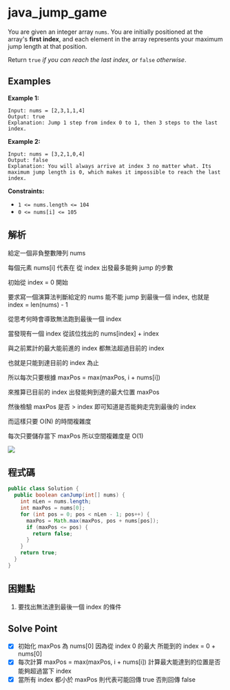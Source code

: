 # java_jump_game

You are given an integer array `nums`. You are initially positioned at the array's **first index**, and each element in the array represents your maximum jump length at that position.

Return `true` *if you can reach the last index, or* `false` *otherwise*.

## Examples

**Example 1:**

```
Input: nums = [2,3,1,1,4]
Output: true
Explanation: Jump 1 step from index 0 to 1, then 3 steps to the last index.

```

**Example 2:**

```
Input: nums = [3,2,1,0,4]
Output: false
Explanation: You will always arrive at index 3 no matter what. Its maximum jump length is 0, which makes it impossible to reach the last index.

```

**Constraints:**

- `1 <= nums.length <= 104`
- `0 <= nums[i] <= 105`

## 解析

給定一個非負整數陣列 nums

每個元素 nums[i] 代表在 從 index 出發最多能夠 jump 的步數

初始從 index = 0 開始

要求寫一個演算法判斷給定的 nums 能不能 jump 到最後一個 index, 也就是 index = len(nums) - 1

從思考何時會導致無法跑到最後一個 index

當發現有一個 index 從該位找出的 nums[index] + index 

與之前累計的最大能前進的 index 都無法超過目前的 index 

也就是只能到達目前的 index 為止

所以每次只要根據 maxPos = max(maxPos, i + nums[i]) 

來推算已目前的 index 出發能夠到達的最大位置 maxPos

然後檢驗 maxPos 是否 > index 即可知道是否能夠走完到最後的 index

而這樣只要 O(N) 的時間複雜度

每次只要儲存當下 maxPos 所以空間複雜度是 O(1)

![](https://i.imgur.com/qNefmNc.png)

## 程式碼
```java
public class Solution {
  public boolean canJump(int[] nums) {
    int nLen = nums.length;
    int maxPos = nums[0];
    for (int pos = 0; pos < nLen - 1; pos++) {
      maxPos = Math.max(maxPos, pos + nums[pos]);
      if (maxPos <= pos) {
        return false;
      }
    }
    return true;
  }
}

```
## 困難點

1. 要找出無法達到最後一個 index 的條件

## Solve Point

- [x]  初始化 maxPos 為 nums[0] 因為從 index 0 的最大 所能到的 index = 0 + nums[0]
- [x]  每次計算 maxPos = max(maxPos, i + nums[i]) 計算最大能達到的位置是否能夠超過當下 index
- [x]  當所有 index 都小於 maxPos 則代表可能回傳 true 否則回傳 false